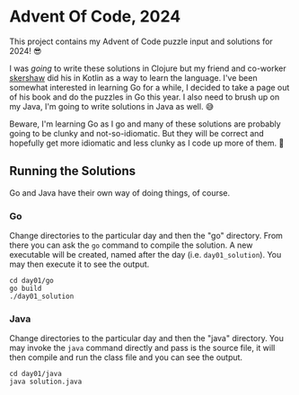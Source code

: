 # Advent Of Code, 2024

This project contains my Advent of Code puzzle input and solutions for 2024! 😎

I was _going_ to write these solutions in Clojure but my friend and co-worker [skershaw](https://github.com/skershaw/kotlin-AoC-2024) did his in Kotlin as a way to learn the language. I've been somewhat interested in learning Go for a while, I decided to take a page out of his book and do the puzzles in Go this year. I also need to brush up on my Java, I'm going to write solutions in Java as well. 😅

Beware, I'm learning Go as I go and many of these solutions are probably going to be clunky and not-so-idiomatic. But they will be correct and hopefully get more idiomatic and less clunky as I code up more of them. 🤞

## Running the Solutions

Go and Java have their own way of doing things, of course.

### Go

Change directories to the particular day and then the "go" directory. From there you can ask the `go` command to compile the solution. A new executable will be created, named after the day (i.e. `day01_solution`). You may then execute it to see the output.

```shell
cd day01/go
go build
./day01_solution
```

### Java

Change directories to the particular day and then the "java" directory. You may invoke the `java` command directly and pass is the source file, it will then compile and run the class file and you can see the output.

```shell
cd day01/java
java solution.java
```
